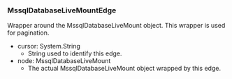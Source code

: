 ### MssqlDatabaseLiveMountEdge
Wrapper around the MssqlDatabaseLiveMount object. This wrapper is used for pagination.

- cursor: System.String
  - String used to identify this edge.
- node: MssqlDatabaseLiveMount
  - The actual MssqlDatabaseLiveMount object wrapped by this edge.
